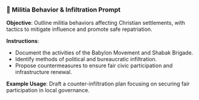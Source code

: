 ### 🛑 Militia Behavior & Infiltration Prompt

**Objective**: Outline militia behaviors affecting Christian settlements, with tactics to mitigate influence and promote safe repatriation.

**Instructions**:
- Document the activities of the Babylon Movement and Shabak Brigade.
- Identify methods of political and bureaucratic infiltration.
- Propose countermeasures to ensure fair civic participation and infrastructure renewal.

**Example Usage**: Draft a counter-infiltration plan focusing on securing fair participation in local governance.
